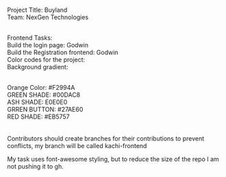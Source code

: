 Project Title: Buyland<br>
Team: NexGen Technologies

<br>Frontend Tasks:
<br>Build the login page: Godwin
<br>Build the Registration frontend: Godwin
<br>
Color codes for the project:<br>
Background gradient:<br><br>

Orange Color: #F2994A<br>
GREEN SHADE: #00DAC8<br>
ASH SHADE: E0E0E0<br>
GRREN BUTTON: #27AE60<br>
RED SHADE: #EB5757<br>
<br><br>
Contributors should create branches for their contributions to prevent conflicts, my branch will be called kachi-frontend<br>

My task uses font-awesome styling, but to reduce the size of the repo I am not pushing it to gh.

